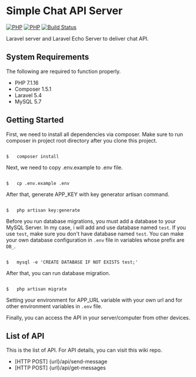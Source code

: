 # Simple Chat API Server

[![PHP](https://img.shields.io/badge/php-7.1.16-blue.svg?style=flat-square)](http://php.net/releases/7_1_16.php)
[![PHP](https://img.shields.io/badge/laravel-5.4-blue.svg?style=flat-square)](https://laravel.com/docs/5.4/releases)
[![Build Status](https://travis-ci.org/DanielHenry/simple-chat-api-server.svg?branch=master)](https://travis-ci.org/DanielHenry/simple-chat-api-server)

Laravel server and Laravel Echo Server to deliver chat API.

## System Requirements

The following are required to function properly.

*   PHP 7.1.16
*   Composer 1.5.1
*   Laravel 5.4
*   MySQL 5.7

## Getting Started

First, we need to install all dependencies via composer. Make sure to run composer in project root directory after you clone this project.

``` shell

$   composer install

```

Next, we need to copy .env.example to .env file.

``` shell

$   cp .env.example .env

```

After that, generate APP_KEY with key generator artisan command.

``` shell

$   php artisan key:generate

```

Before you run database migrations, you must add a database to your MySQL Server. In my case, i will add and use database named `test`. If you use `test`, make sure you don't have database named `test`. You can make your own database configuration in `.env` file in variables whose prefix are `DB_`.

``` shell

$   mysql -e 'CREATE DATABASE IF NOT EXISTS test;'

```

After that, you can run database migration.

``` shell

$   php artisan migrate

```

Setting your environment for APP_URL variable with your own url and for other environment variables in `.env` file.

Finally, you can access the API in your server/computer from other devices.

## List of API

This is the list of API. For API details, you can visit this wiki repo.

*   [HTTP POST] {url}/api/send-message
*   [HTTP POST] {url}/api/get-messages